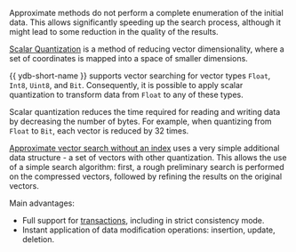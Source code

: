 Approximate methods do not perform a complete enumeration of the initial data. This allows significantly speeding up the search process, although it might lead to some reduction in the quality of the results.

[Scalar Quantization](../udf/list/knn.md#approximate-vector-search-scalar-quantization) is a method of reducing vector dimensionality, where a set of coordinates is mapped into a space of smaller dimensions.

{{ ydb-short-name }} supports vector searching for vector types `Float`, `Int8`, `Uint8`, and `Bit`. Consequently, it is possible to apply scalar quantization to transform data from `Float` to any of these types.

Scalar quantization reduces the time required for reading and writing data by decreasing the number of bytes. For example, when quantizing from `Float` to `Bit`, each vector is reduced by 32 times.

[Approximate vector search without an index](../udf/list/knn.md#approximate-vector-search-examples) uses a very simple additional data structure - a set of vectors with other quantization. This allows the use of a simple search algorithm: first, a rough preliminary search is performed on the compressed vectors, followed by refining the results on the original vectors.

Main advantages:

* Full support for [transactions](../../../concepts/glossary.md#transactions), including in strict consistency mode.
* Instant application of data modification operations: insertion, update, deletion.
